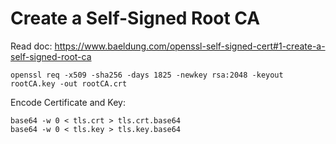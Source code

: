 # Create a Self-Signed Root CA

Read doc: https://www.baeldung.com/openssl-self-signed-cert#1-create-a-self-signed-root-ca

```shell
openssl req -x509 -sha256 -days 1825 -newkey rsa:2048 -keyout rootCA.key -out rootCA.crt
```

Encode Certificate and Key:
```shell
base64 -w 0 < tls.crt > tls.crt.base64
base64 -w 0 < tls.key > tls.key.base64
```